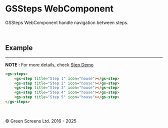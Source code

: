 # GSSteps WebComponent

GSSteps WebComponent handle navigation between steps. 

<br>

## Example
---

**NOTE :**
For more details, check [Step Demo](../../demos/steps.html)

```html
<gs-steps>
    <gs-step title="Step 1" icon="house"></gs-step>
    <gs-step title="Step 2" icon="house"></gs-step>
    <gs-step title="Step 3" icon="house"></gs-step>
    <gs-step title="Step 4" icon="house"></gs-step>
    <gs-step title="Step 5" icon="house"></gs-step>
</gs-steps>  
```

<br>

&copy; Green Screens Ltd. 2016 - 2025
